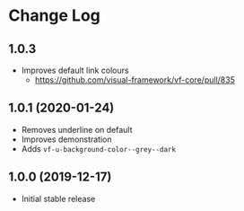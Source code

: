 # Change Log

## 1.0.3

* Improves default link colours
  * https://github.com/visual-framework/vf-core/pull/835

## 1.0.1 (2020-01-24)

* Removes underline on default
* Improves demonstration
* Adds `vf-u-background-color--grey--dark`

## 1.0.0 (2019-12-17)

* Initial stable release
